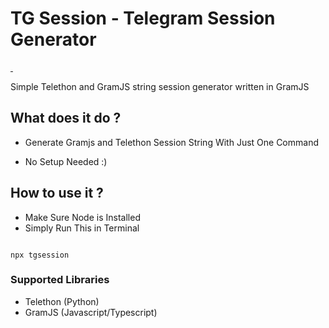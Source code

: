 # TG Session - Telegram Session Generator

<a aria-label="npm downloads" href="https://www.npmjs.com/package/tgsession">
    <img alt="" src="https://img.shields.io/npm/dw/tgsession.svg?label=NPM%20Downloads&style=for-the-badge&labelColor=000000">
</a>
<a aria-label="License" href="https://github.com/Gowtham2003/tgsession/blob/main/README.md">
    <img alt="" src="https://img.shields.io/npm/l/tgsession.svg?style=for-the-badge&labelColor=000000">
</a>

Simple Telethon and GramJS string session generator written in GramJS

## What does it do ? 
* Generate Gramjs and Telethon Session String With Just One Command 

* No Setup Needed :) 

## How to use it ? 
* Make Sure Node is Installed 
* Simply Run This in Terminal

```

npx tgsession

```
### Supported Libraries
* Telethon (Python)
* GramJS (Javascript/Typescript)
